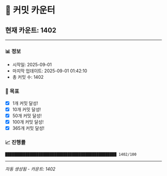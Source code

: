 # 🔢 커밋 카운터

## 현재 카운트: 1402

---

### 📊 정보
- 시작일: 2025-09-01
- 마지막 업데이트: 2025-09-01 01:42:10
- 총 커밋 수: 1402

### 🎯 목표
- [x] 1개 커밋 달성!
- [x] 10개 커밋 달성!
- [x] 50개 커밋 달성!
- [x] 100개 커밋 달성!
- [x] 365개 커밋 달성!

### 📈 진행률
```
██████████████████████████████████████████████████ 1402/100
```

---
*자동 생성됨 - 카운트: 1402*
